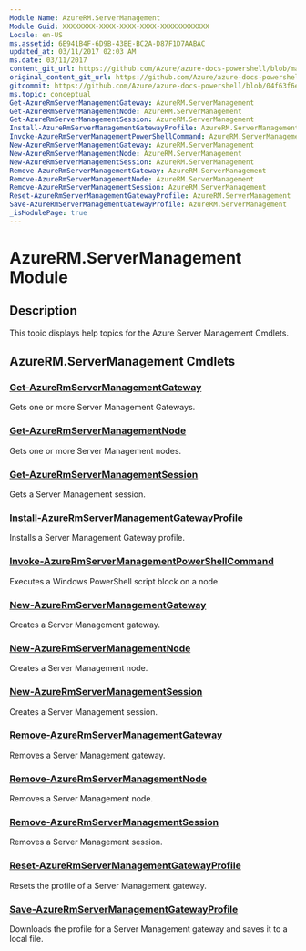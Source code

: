 ```yaml
---
Module Name: AzureRM.ServerManagement
Module Guid: XXXXXXXX-XXXX-XXXX-XXXX-XXXXXXXXXXXX
Locale: en-US
ms.assetid: 6E941B4F-6D9B-43BE-BC2A-D87F1D7AABAC
updated_at: 03/11/2017 02:03 AM
ms.date: 03/11/2017
content_git_url: https://github.com/Azure/azure-docs-powershell/blob/master/azureps-cmdlets-docs/ResourceManager/AzureRM.ServerManagement/v2.7.0/AzureRM.ServerManagement.md
original_content_git_url: https://github.com/Azure/azure-docs-powershell/blob/master/azureps-cmdlets-docs/ResourceManager/AzureRM.ServerManagement/v2.7.0/AzureRM.ServerManagement.md
gitcommit: https://github.com/Azure/azure-docs-powershell/blob/04f63f6e685743ace2c57eb157574e34e8610b1c
ms.topic: conceptual
Get-AzureRmServerManagementGateway: AzureRM.ServerManagement
Get-AzureRmServerManagementNode: AzureRM.ServerManagement
Get-AzureRmServerManagementSession: AzureRM.ServerManagement
Install-AzureRmServerManagementGatewayProfile: AzureRM.ServerManagement
Invoke-AzureRmServerManagementPowerShellCommand: AzureRM.ServerManagement
New-AzureRmServerManagementGateway: AzureRM.ServerManagement
New-AzureRmServerManagementNode: AzureRM.ServerManagement
New-AzureRmServerManagementSession: AzureRM.ServerManagement
Remove-AzureRmServerManagementGateway: AzureRM.ServerManagement
Remove-AzureRmServerManagementNode: AzureRM.ServerManagement
Remove-AzureRmServerManagementSession: AzureRM.ServerManagement
Reset-AzureRmServerManagementGatewayProfile: AzureRM.ServerManagement
Save-AzureRmServerManagementGatewayProfile: AzureRM.ServerManagement
_isModulePage: true
---
```


# AzureRM.ServerManagement Module
## Description
This topic displays help topics for the Azure Server Management Cmdlets.

## AzureRM.ServerManagement Cmdlets
### [Get-AzureRmServerManagementGateway](Get-AzureRmServerManagementGateway.md)
Gets one or more Server Management Gateways.

### [Get-AzureRmServerManagementNode](Get-AzureRmServerManagementNode.md)
Gets one or more Server Management nodes.

### [Get-AzureRmServerManagementSession](Get-AzureRmServerManagementSession.md)
Gets a Server Management session.

### [Install-AzureRmServerManagementGatewayProfile](Install-AzureRmServerManagementGatewayProfile.md)
Installs a Server Management Gateway profile.

### [Invoke-AzureRmServerManagementPowerShellCommand](Invoke-AzureRmServerManagementPowerShellCommand.md)
Executes a Windows PowerShell script block on a node.

### [New-AzureRmServerManagementGateway](New-AzureRmServerManagementGateway.md)
Creates a Server Management gateway.

### [New-AzureRmServerManagementNode](New-AzureRmServerManagementNode.md)
Creates a Server Management node.

### [New-AzureRmServerManagementSession](New-AzureRmServerManagementSession.md)
Creates a Server Management session.

### [Remove-AzureRmServerManagementGateway](Remove-AzureRmServerManagementGateway.md)
Removes a Server Management gateway.

### [Remove-AzureRmServerManagementNode](Remove-AzureRmServerManagementNode.md)
Removes a Server Management node.

### [Remove-AzureRmServerManagementSession](Remove-AzureRmServerManagementSession.md)
Removes a Server Management session.

### [Reset-AzureRmServerManagementGatewayProfile](Reset-AzureRmServerManagementGatewayProfile.md)
Resets the profile of a Server Management gateway.

### [Save-AzureRmServerManagementGatewayProfile](Save-AzureRmServerManagementGatewayProfile.md)
Downloads the profile for a Server Management gateway and saves it to a local file.

